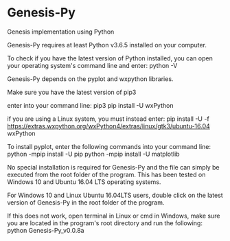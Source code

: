 # Genesis-Py
Genesis implementation using Python

Genesis-Py requires at least Python v3.6.5 installed on your computer.

To check if you have the latest version of Python installed, you can open your operating system's command line and enter:
    python -V

Genesis-Py depends on the pyplot and wxpython libraries.

Make sure you have the latest version of pip3

enter into your command line:
    pip3 pip install -U wxPython

if you are using a Linux system, you must instead enter:
    pip install -U \-f https://extras.wxpython.org/wxPython4/extras/linux/gtk3/ubuntu-16.04 \
    wxPython

To install pyplot, enter the following commands into your command line:
    python -mpip install -U pip
    python -mpip install -U matplotlib

No special installation is required for Genesis-Py and the file can simply be executed from the root folder of the program.
This has been tested on Windows 10 and Ubuntu 16.04 LTS operating systems.

For Windows 10 and Linux Ubuntu 16.04LTS users, double click on the latest version of Genesis-Py in the root folder of the program.

If this does not work, open terminal in Linux or cmd in Windows, make sure you are located in the program's root directory and run the following:
    python Genesis-Py_v0.0.8a